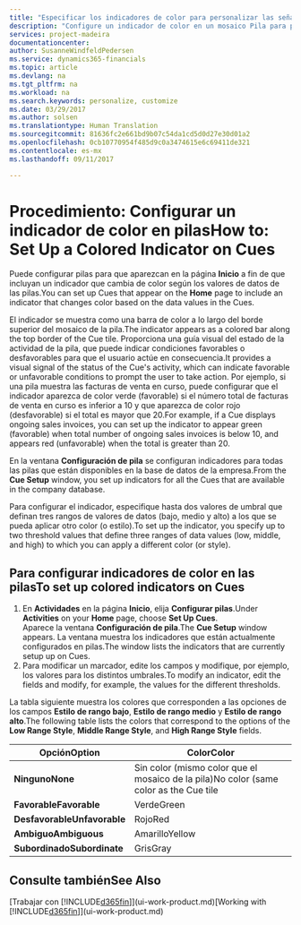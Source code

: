 ```yaml
---
title: "Especificar los indicadores de color para personalizar las señales visuales acerca de la actividad de una pila | Documentos de Microsoft"
description: "Configure un indicador de color en un mosaico Pila para proporcionar una señal visual personalizada de la actividad de la pila."
services: project-madeira
documentationcenter: 
author: SusanneWindfeldPedersen
ms.service: dynamics365-financials
ms.topic: article
ms.devlang: na
ms.tgt_pltfrm: na
ms.workload: na
ms.search.keywords: personalize, customize
ms.date: 03/29/2017
ms.author: solsen
ms.translationtype: Human Translation
ms.sourcegitcommit: 81636fc2e661bd9b07c54da1cd5d0d27e30d01a2
ms.openlocfilehash: 0cb10770954f485d9c0a3474615e6c69411de321
ms.contentlocale: es-mx
ms.lasthandoff: 09/11/2017

---
```

# <a name="how-to-set-up-a-colored-indicator-on-cues"></a><span data-ttu-id="d97ab-103">Procedimiento: Configurar un indicador de color en pilas</span><span class="sxs-lookup"><span data-stu-id="d97ab-103">How to: Set Up a Colored Indicator on Cues</span></span>
<span data-ttu-id="d97ab-104">Puede configurar pilas para que aparezcan en la página **Inicio** a fin de que incluyan un indicador que cambia de color según los valores de datos de las pilas.</span><span class="sxs-lookup"><span data-stu-id="d97ab-104">You can set up Cues that appear on the **Home** page to include an indicator that changes color based on the data values in the Cues.</span></span>

<span data-ttu-id="d97ab-105">El indicador se muestra como una barra de color a lo largo del borde superior del mosaico de la pila.</span><span class="sxs-lookup"><span data-stu-id="d97ab-105">The indicator appears as a colored bar along the top border of the Cue tile.</span></span> <span data-ttu-id="d97ab-106">Proporciona una guía visual del estado de la actividad de la pila, que puede indicar condiciones favorables o desfavorables para que el usuario actúe en consecuencia.</span><span class="sxs-lookup"><span data-stu-id="d97ab-106">It provides a visual signal of the status of the Cue's activity, which can indicate favorable or unfavorable conditions to prompt the user to take action.</span></span> <span data-ttu-id="d97ab-107">Por ejemplo, si una pila muestra las facturas de venta en curso, puede configurar que el indicador aparezca de color verde (favorable) si el número total de facturas de venta en curso es inferior a 10 y que aparezca de color rojo (desfavorable) si el total es mayor que 20.</span><span class="sxs-lookup"><span data-stu-id="d97ab-107">For example, if a Cue displays ongoing sales invoices, you can set up the indicator to appear green (favorable) when total number of ongoing sales invoices is below 10, and appears red (unfavorable) when the total is greater than 20.</span></span>

<span data-ttu-id="d97ab-108">En la ventana **Configuración de pila** se configuran indicadores para todas las pilas que están disponibles en la base de datos de la empresa.</span><span class="sxs-lookup"><span data-stu-id="d97ab-108">From the **Cue Setup** window, you set up indicators for all the Cues that are available in the company database.</span></span>

<span data-ttu-id="d97ab-109">Para configurar el indicador, especifique hasta dos valores de umbral que definan tres rangos de valores de datos (bajo, medio y alto) a los que se pueda aplicar otro color (o estilo).</span><span class="sxs-lookup"><span data-stu-id="d97ab-109">To set up the indicator, you specify up to two threshold values that define three ranges of data values (low, middle, and high) to which you can apply a different color (or style).</span></span>

## <a name="to-set-up-colored-indicators-on-cues"></a><span data-ttu-id="d97ab-110">Para configurar indicadores de color en las pilas</span><span class="sxs-lookup"><span data-stu-id="d97ab-110">To set up colored indicators on Cues</span></span>
1. <span data-ttu-id="d97ab-111">En **Actividades** en la página **Inicio**, elija **Configurar pilas**.</span><span class="sxs-lookup"><span data-stu-id="d97ab-111">Under **Activities** on your **Home** page, choose **Set Up Cues**.</span></span>  
   <span data-ttu-id="d97ab-112">Aparece la ventana **Configuración de pila**.</span><span class="sxs-lookup"><span data-stu-id="d97ab-112">The **Cue Setup** window appears.</span></span> <span data-ttu-id="d97ab-113">La ventana muestra los indicadores que están actualmente configurados en pilas.</span><span class="sxs-lookup"><span data-stu-id="d97ab-113">The window lists the indicators that are currently setup up on Cues.</span></span>
2. <span data-ttu-id="d97ab-114">Para modificar un marcador, edite los campos y modifique, por ejemplo, los valores para los distintos umbrales.</span><span class="sxs-lookup"><span data-stu-id="d97ab-114">To modify an indicator, edit the fields and modify, for example, the values for the different thresholds.</span></span>  

<span data-ttu-id="d97ab-115">La tabla siguiente muestra los colores que corresponden a las opciones de los campos **Estilo de rango bajo**, **Estilo de rango medio** y **Estilo de rango alto**.</span><span class="sxs-lookup"><span data-stu-id="d97ab-115">The following table lists the colors that correspond to the options of the **Low Range Style**, **Middle Range Style**, and **High Range Style** fields.</span></span>

| <span data-ttu-id="d97ab-116">Opción</span><span class="sxs-lookup"><span data-stu-id="d97ab-116">Option</span></span> | <span data-ttu-id="d97ab-117">Color</span><span class="sxs-lookup"><span data-stu-id="d97ab-117">Color</span></span> |
| --- | --- |
| <span data-ttu-id="d97ab-118">**Ninguno**</span><span class="sxs-lookup"><span data-stu-id="d97ab-118">**None**</span></span> |<span data-ttu-id="d97ab-119">Sin color (mismo color que el mosaico de la pila)</span><span class="sxs-lookup"><span data-stu-id="d97ab-119">No color (same color as the Cue tile</span></span> |
| <span data-ttu-id="d97ab-120">**Favorable**</span><span class="sxs-lookup"><span data-stu-id="d97ab-120">**Favorable**</span></span> |<span data-ttu-id="d97ab-121">Verde</span><span class="sxs-lookup"><span data-stu-id="d97ab-121">Green</span></span> |
| <span data-ttu-id="d97ab-122">**Desfavorable**</span><span class="sxs-lookup"><span data-stu-id="d97ab-122">**Unfavorable**</span></span> |<span data-ttu-id="d97ab-123">Rojo</span><span class="sxs-lookup"><span data-stu-id="d97ab-123">Red</span></span> |
| <span data-ttu-id="d97ab-124">**Ambiguo**</span><span class="sxs-lookup"><span data-stu-id="d97ab-124">**Ambiguous**</span></span> |<span data-ttu-id="d97ab-125">Amarillo</span><span class="sxs-lookup"><span data-stu-id="d97ab-125">Yellow</span></span> |
| <span data-ttu-id="d97ab-126">**Subordinado**</span><span class="sxs-lookup"><span data-stu-id="d97ab-126">**Subordinate**</span></span> |<span data-ttu-id="d97ab-127">Gris</span><span class="sxs-lookup"><span data-stu-id="d97ab-127">Gray</span></span> |

## <a name="see-also"></a><span data-ttu-id="d97ab-128">Consulte también</span><span class="sxs-lookup"><span data-stu-id="d97ab-128">See Also</span></span>
<span data-ttu-id="d97ab-129">[Trabajar con [!INCLUDE[d365fin](includes/d365fin_md.md)]](ui-work-product.md)</span><span class="sxs-lookup"><span data-stu-id="d97ab-129">[Working with [!INCLUDE[d365fin](includes/d365fin_md.md)]](ui-work-product.md)</span></span>

